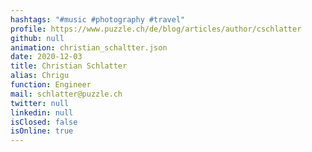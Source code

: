 ```yaml
---
hashtags: "#music #photography #travel"
profile: https://www.puzzle.ch/de/blog/articles/author/cschlatter
github: null
animation: christian_schaltter.json
date: 2020-12-03
title: Christian Schlatter
alias: Chrigu
function: Engineer
mail: schlatter@puzzle.ch
twitter: null
linkedin: null
isClosed: false
isOnline: true
---
```

